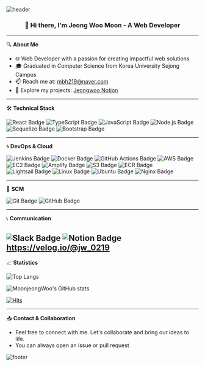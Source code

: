 <!--
**MoonjeongWoo/Moonjeongwoo** is a ✨ _special_ ✨ repository because its `README.md` (this file) appears on your GitHub profile.
-->

![header](https://capsule-render.vercel.app/api?type=waving&color=gradient&height=300&section=header&text=jeongWoo%20Moon😊&fontSize=90)

<h3 align="center">👋 Hi there, I'm Jeong Woo Moon - A Web Developer</h3>

---

🔍 **About Me**
- 🌐 Web Developer with a passion for creating impactful web solutions
- 🎓 Graduated in Computer Science from Korea University Sejong Campus
- 📫 Reach me at: [mbh219@naver.com](mailto:mbh219@naver.com)
- 📘 Explore my projects: [Jeongwoo Notion](https://www.notion.so/moonjeongwoo/JW-s-notion-4b964b567dfb4129b73ce4fcf363a3c3)

---

🛠 **Technical Stack**

![React Badge](https://img.shields.io/badge/-React-61DAFB?logo=react&logoColor=white&style=flat-square)
![TypeScript Badge](https://img.shields.io/badge/-TypeScript-007ACC?logo=typescript&logoColor=white&style=flat-square)
![JavaScript Badge](https://img.shields.io/badge/-JavaScript-F7DF1E?logo=javascript&logoColor=black&style=flat-square)
![Node.js Badge](https://img.shields.io/badge/-Node.js-339933?logo=node.js&logoColor=white&style=flat-square)
![Sequelize Badge](https://img.shields.io/badge/-Sequelize-52B0E7?logo=sequelize&logoColor=white&style=flat-square)
![Bootstrap Badge](https://img.shields.io/badge/-Bootstrap-7952B3?logo=bootstrap&logoColor=white&style=flat-square)

---

🌀 **DevOps & Cloud**

![Jenkins Badge](https://img.shields.io/badge/-Jenkins-D24939?logo=jenkins&logoColor=white&style=flat-square)
![Docker Badge](https://img.shields.io/badge/-Docker-2496ED?logo=docker&logoColor=white&style=flat-square)
![GitHub Actions Badge](https://img.shields.io/badge/-GitHub%20Actions-2088FF?logo=github-actions&logoColor=white&style=flat-square)
![AWS Badge](https://img.shields.io/badge/-AWS-232F3E?logo=amazon-aws&logoColor=white&style=flat-square)
![EC2 Badge](https://img.shields.io/badge/EC2-%23F58536.svg?&style=flat-square&logo=amazon-aws&logoColor=white)
![Amplify Badge](https://img.shields.io/badge/Amplify-%23FF9900.svg?&style=flat-square&logo=amazon-aws&logoColor=white)
![S3 Badge](https://img.shields.io/badge/S3-%23FF9900.svg?&style=flat-square&logo=amazon-aws&logoColor=white)
![ECR Badge](https://img.shields.io/badge/ECR-%23F58536.svg?&style=flat-square&logo=amazon-aws&logoColor=white)
![Lightsail Badge](https://img.shields.io/badge/Lightsail-%23FF9900.svg?&style=flat-square&logo=amazon-aws&logoColor=white)
![Linux Badge](https://img.shields.io/badge/-Linux-FCC624?logo=linux&logoColor=black&style=flat-square)
![Ubuntu Badge](https://img.shields.io/badge/-Ubuntu-E95420?logo=ubuntu&logoColor=white&style=flat-square)
![Nginx Badge](https://img.shields.io/badge/-Nginx-009639?logo=nginx&logoColor=white&style=flat-square)

---

💼 **SCM**

![Git Badge](https://img.shields.io/badge/-Git-F05032?logo=git&logoColor=white&style=flat-square)
![GitHub Badge](https://img.shields.io/badge/-GitHub-181717?logo=github&logoColor=white&style=flat-square)

---

📞 **Communication**

![Slack Badge](https://img.shields.io/badge/-Slack-4A154B?logo=slack&logoColor=white&style=flat-square)
![Notion Badge](https://img.shields.io/badge/-Notion-000000?logo=notion&logoColor=white&style=flat-square)
<br>
https://velog.io/@jw_0219
---

📈 **Statistics**

![Top Langs](https://github-readme-stats.vercel.app/api/top-langs/?username=MoonjeongWoo&layout=compact&theme=radical)

![MoonjeongWoo's GitHub stats](https://github-readme-stats.vercel.app/api?username=MoonjeongWoo&show_icons=true&theme=radical)

[![Hits](https://hits.seeyoufarm.com/api/count/incr/badge.svg?url=https%3A%2F%2Fgithub.com%2FMoonjeongWoo%2FMoonjeongwoo&count_bg=%2379C83D&title_bg=%23555555&icon=&icon_color=%23E7E7E7&title=hits&edge_flat=false)](https://hits.seeyoufarm.com)

---

📥 **Contact & Collaboration**

- Feel free to connect with me. Let's collaborate and bring our ideas to life.
- You can always open an issue or pull request





![footer](https://capsule-render.vercel.app/api?type=waving&color=gradient&height=300&section=footer&text=Thank%20You%20For%20Visiting!&fontSize=30)

